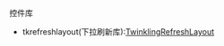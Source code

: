 控件库

* tkrefreshlayout(下拉刷新库):[TwinklingRefreshLayout](https://github.com/lcodecorex/TwinklingRefreshLayout)